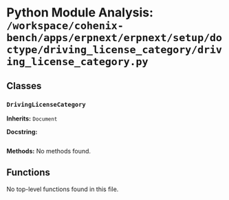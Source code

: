 # Python Module Analysis: `/workspace/cohenix-bench/apps/erpnext/erpnext/setup/doctype/driving_license_category/driving_license_category.py`

## Classes

### `DrivingLicenseCategory`
**Inherits:** `Document`


**Docstring:**
```

```

**Methods:**
No methods found.




## Functions

No top-level functions found in this file.
